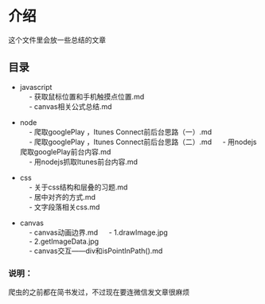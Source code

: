 # 介绍
这个文件里会放一些总结的文章
## 目录  
- javascript   
  &emsp; - 获取鼠标位置和手机触摸点位置.md   
  &emsp; - canvas相关公式总结.md  

- node  
  &emsp; - 爬取googlePlay ，Itunes Connect前后台思路（一）.md  
  &emsp; - 爬取googlePlay ，Itunes Connect前后台思路（二）.md
  &emsp; - 用nodejs爬取googlePlay前台内容.md  
  &emsp; - 用nodejs抓取Itunes前台内容.md  
  
- css  
    &emsp; - 关于css结构和层叠的习题.md  
    &emsp; - 居中对齐的方式.md  
    &emsp; - 文字段落相关css.md   
    
- canvas  
       &emsp; - canvas动画边界.md 
       &emsp; - 1.drawImage.jpg  
       &emsp; - 2.getImageData.jpg   
       &emsp; - canvas交互——div和isPointInPath().md

### 说明：
爬虫的之前都在简书发过，不过现在要连微信发文章很麻烦